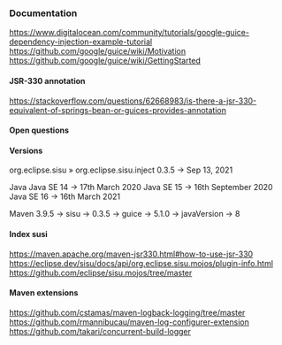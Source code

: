 ### Documentation

https://www.digitalocean.com/community/tutorials/google-guice-dependency-injection-example-tutorial
https://github.com/google/guice/wiki/Motivation
https://github.com/google/guice/wiki/GettingStarted

#### JSR-330 annotation
https://stackoverflow.com/questions/62668983/is-there-a-jsr-330-equivalent-of-springs-bean-or-guices-provides-annotation

#### Open questions

#### Versions

org.eclipse.sisu » org.eclipse.sisu.inject
    0.3.5 -> Sep 13, 2021

Java
    Java SE 14 -> 17th March 2020
    Java SE 15 -> 16th September 2020
    Java SE 16 -> 16th March 2021

Maven
    3.9.5
        -> sisu -> 0.3.5
        -> guice -> 5.1.0
        -> javaVersion -> 8

#### Index susi

https://maven.apache.org/maven-jsr330.html#how-to-use-jsr-330
https://eclipse.dev/sisu/docs/api/org.eclipse.sisu.mojos/plugin-info.html
https://github.com/eclipse/sisu.mojos/tree/master

#### Maven extensions
https://github.com/cstamas/maven-logback-logging/tree/master
https://github.com/rmannibucau/maven-log-configurer-extension
https://github.com/takari/concurrent-build-logger
